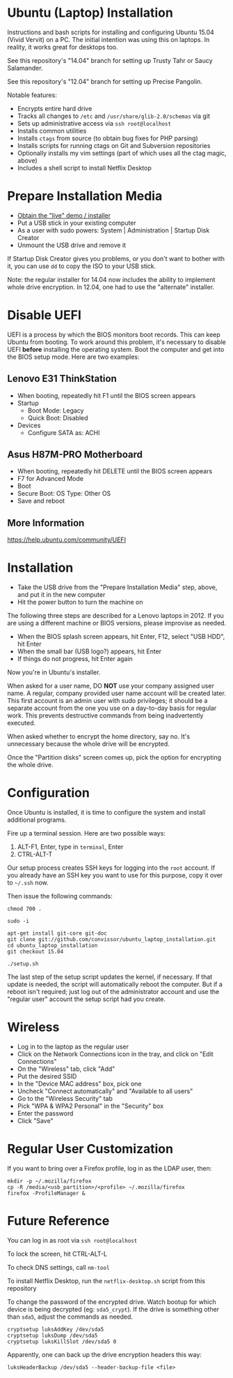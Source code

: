 Ubuntu (Laptop) Installation
============================

Instructions and bash scripts for installing and configuring Ubuntu 15.04
(Vivid Vervit) on a PC.
The initial intention was using this on laptops.  In reality, it works great for
desktops too.

See this repository's "14.04" branch for setting up Trusty Tahr or
Saucy Salamander.

See this repository's "12.04" branch for setting up Precise Pangolin.

Notable features:

* Encrypts entire hard drive
* Tracks all changes to `/etc` and `/usr/share/glib-2.0/schemas` via git
* Sets up administrative access via `ssh root@localhost`
* Installs common utilities
* Installs `ctags` from source (to obtain bug fixes for PHP parsing)
* Installs scripts for running ctags on Git and Subversion repositories
* Optionally installs my vim settings (part of which uses all the ctag magic, above)
* Includes a shell script to install Netflix Desktop


Prepare Installation Media
==========================

* [Obtain the "live" demo / installer](http://cdimage.ubuntu.com/daily-live/current/trusty-desktop-amd64.iso)
* Put a USB stick in your existing computer
* As a user with sudo powers:  System | Administration | Startup Disk Creator
* Unmount the USB drive and remove it

If Startup Disk Creator gives you problems, or you don't want to bother with
it, you can use `dd` to copy the ISO to your USB stick.

Note: the regular installer for 14.04 now includes the ability to implement
whole drive encryption.  In 12.04, one had to use the "alternate" installer.


Disable UEFI
============

UEFI is a process by which the BIOS monitors boot records.  This can keep
Ubuntu from booting.  To work around this problem, it's necessary to disable
UEFI __before__ installing the operating system.  Boot the computer and get
into the BIOS setup mode.  Here are two examples:

Lenovo E31 ThinkStation
-----------------------
* When booting, repeatedly hit F1 until the BIOS screen appears
* Startup
	* Boot Mode: Legacy
	* Quick Boot: Disabled
* Devices
	* Configure SATA as: ACHI

Asus H87M-PRO Motherboard
-------------------------
* When booting, repeatedly hit DELETE until the BIOS screen appears
* F7 for Advanced Mode
* Boot
* Secure Boot: OS Type: Other OS
* Save and reboot

More Information
----------------
https://help.ubuntu.com/community/UEFI


Installation
=============

* Take the USB drive from the "Prepare Installation Media" step, above,
and put it in the new computer
* Hit the power button to turn the machine on

The following three steps are described for a Lenovo laptops in 2012.  If
you are using a different machine or BIOS versions, please improvise as
needed.

* When the BIOS splash screen appears, hit Enter, F12, select "USB HDD",
hit Enter
* When the small bar (USB logo?) appears, hit Enter
* If things do not progress, hit Enter again

Now you're in Ubuntu's installer.

When asked for a user name, DO __NOT__ use your company assigned user name.
A regular, company provided user name account will be created later.
This first account is an admin user with sudo privileges; it should be a
separate account from the one you use on a day-to-day basis for regular work.
This prevents destructive commands from being inadvertently executed.

When asked whether to encrypt the home directory, say no.  It's unnecessary
because the whole drive will be encrypted.

Once the "Partition disks" screen comes up, pick the option for encrypting
the whole drive.


Configuration
=============

Once Ubuntu is installed, it is time to configure the system and
install additional programs.

Fire up a terminal session.  Here are two possible ways:

1. ALT-F1, Enter, type in `terminal`, Enter
1. CTRL-ALT-T

Our setup process creates SSH keys for logging into the `root` account.
If you already have an SSH key you want to use for this purpose, copy it
over to `~/.ssh` now.

Then issue the following commands:

    chmod 700 .

    sudo -i

    apt-get install git-core git-doc
    git clone git://github.com/convissor/ubuntu_laptop_installation.git
    cd ubuntu_laptop_installation
    git checkout 15.04

    ./setup.sh

The last step of the setup script updates the kernel, if necessary.  If that
update is needed, the script will automatically reboot the computer.  But if a
reboot isn't required; just log out of the administrator account and use
the "regular user" account the setup script had you create.


Wireless
========

* Log in to the laptop as the regular user
* Click on the Network Connections icon in the tray, and click on
"Edit Connections"
* On the "Wireless" tab, click "Add"
* Put the desired SSID
* In the "Device MAC address" box, pick one
* Uncheck "Connect automatically" and "Available to all users"
* Go to the "Wireless Security" tab
* Pick "WPA & WPA2 Personal" in the "Security" box
* Enter the password
* Click "Save"


Regular User Customization
==========================

If you want to bring over a Firefox profile, log in as the LDAP user, then:

    mkdir -p ~/.mozilla/firefox
    cp -R /media/<usb_partition>/<profile> ~/.mozilla/firefox
    firefox -ProfileManager &


Future Reference
================

You can log in as root via `ssh root@localhost`

To lock the screen, hit CTRL-ALT-L

To check DNS settings, call `nm-tool`

To install Netflix Desktop, run the `netflix-desktop.sh` script from this
repository

To change the password of the encrypted drive.  Watch bootup for which device
is being decrypted (eg: `sda5_crypt`).  If the drive is something other than
`sda5`, adjust the commands as needed.

    cryptsetup luksAddKey /dev/sda5
    cryptsetup luksDump /dev/sda5
    cryptsetup luksKillSlot /dev/sda5 0

Apparently, one can back up the drive encryption headers this way:

    luksHeaderBackup /dev/sda5 --header-backup-file <file>
